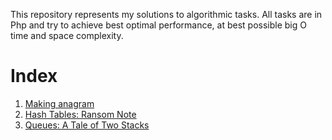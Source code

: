 This repository represents my solutions to algorithmic tasks. All tasks are in Php and try to achieve best optimal performance, at best possible big O time and space complexity.

Index
================
1. [Making anagram](https://github.com/ravi-sharma/solutions/blob/master/making-anagrams.md)
2. [Hash Tables: Ransom Note]()
3. [Queues: A Tale of Two Stacks]()
